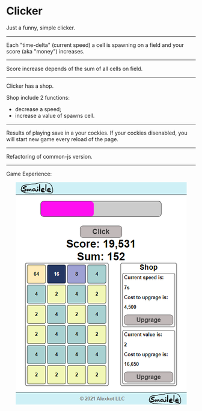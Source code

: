 # Clicker
Just a funny, simple clicker.
____________________________
Each "time-delta" (current speed) a cell is spawning on a field and your score (aka "money") increases.
____________________________
Score increase depends of the sum of all cells on field.
____________________________
Clicker has a shop.

Shop include 2 functions:
- decrease a speed;
- increase a value of spawns cell.
____________________________
Results of playing save in a your cockies.
If your cockies disenabled, you will start new game every reload of the page.
____________________________
Refactoring of common-js version.
____________________________
Game Experience:

<p align='center'>
    <img src='public/clicker3.png'>
</p>

